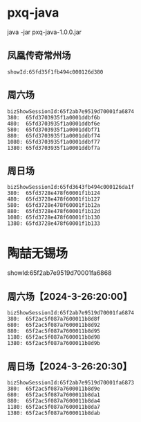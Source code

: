 # pxq-java

java -jar pxq-java-1.0.0.jar

## 凤凰传奇常州场
```
showId:65fd35f1fb494c000126d380
```
## 周六场
```
bizShowSessionId:65f2ab7e9519d70001fa6874
380:  65fd3703935f1a0001ddbf6b
480:  65fd3703935f1a0001ddbf6e
580:  65fd3703935f1a0001ddbf71
880:  65fd3703935f1a0001ddbf74
1080: 65fd3703935f1a0001ddbf77
1380: 65fd3703935f1a0001ddbf7a
```
## 周日场
```
bizShowSessionId:65fd3643fb494c000126da1f
380:  65fd3728e478f60001f1b124
480:  65fd3728e478f60001f1b127
580:  65fd3728e478f60001f1b12a
880:  65fd3728e478f60001f1b12d
1080: 65fd3728e478f60001f1b130
1380: 65fd3728e478f60001f1b133
```

# 陶喆无锡场
showId:65f2ab7e9519d70001fa6868
## 周六场【2024-3-26:20:00】
```
bizShowSessionId:65f2ab7e9519d70001fa6874
380:  65f2ac5f087a7600011b8d8f
680:  65f2ac5f087a7600011b8d92
880:  65f2ac5f087a7600011b8d95
1180: 65f2ac5f087a7600011b8d98
1380: 65f2ac5f087a7600011b8d9b
```
## 周日场【2024-3-26:20:30】
```
bizShowSessionId:65f2ab7e9519d70001fa6873
380:  65f2ac5f087a7600011b8d9e
680:  65f2ac5f087a7600011b8da1
880:  65f2ac5f087a7600011b8da4
1180: 65f2ac5f087a7600011b8da7
1380: 65f2ac5f087a7600011b8dab
```
